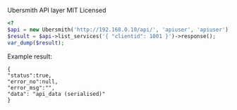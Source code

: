 Ubersmith API layer
MIT Licensed

```php
<?
$api = new Ubersmith('http://192.168.0.10/api/', 'apiuser', 'apiuser');
$result = $api->list_services('{ "clientid": 1001 }')->response();
var_dump($result);
```

Example result:
```plain
{
"status":true,
"error_no":null,
"error_msg":"",
"data": "api_data (serialised)"
}
```
